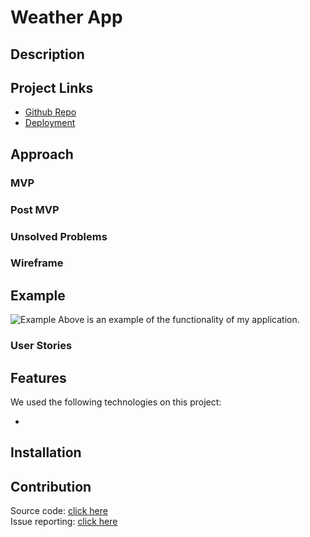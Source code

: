 # Weather App

## Description  




## Project Links

* [Github Repo]()
* [Deployment]()

## Approach  


### MVP


### Post MVP  



### Unsolved Problems  


### Wireframe  


## Example  

![Example]()
Above is an example of the functionality of my application.

### User Stories  


## Features  

We used the following technologies on this project:

* 

## Installation  

 

## Contribution  

Source code: [click here]()  
Issue reporting: [click here]()